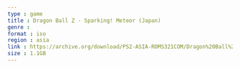 ```yaml
---
type : game
title : Dragon Ball Z - Sparking! Meteor (Japan)
genre : 
format : iso
region : asia
link : https://archive.org/download/PS2-ASIA-ROMS321COM/Dragon%20Ball%20Z%20-%20Sparking%21%20Meteor%20%28Japan%29.7z
size : 1.1GB
---
```

